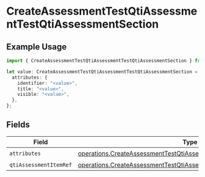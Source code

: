 # CreateAssessmentTestQtiAssessmentTestQtiAssessmentSection

## Example Usage

```typescript
import { CreateAssessmentTestQtiAssessmentTestQtiAssessmentSection } from "qti/models/operations";

let value: CreateAssessmentTestQtiAssessmentTestQtiAssessmentSection = {
  attributes: {
    identifier: "<value>",
    title: "<value>",
    visible: "<value>",
  },
};
```

## Fields

| Field                                                                                                                                                          | Type                                                                                                                                                           | Required                                                                                                                                                       | Description                                                                                                                                                    |
| -------------------------------------------------------------------------------------------------------------------------------------------------------------- | -------------------------------------------------------------------------------------------------------------------------------------------------------------- | -------------------------------------------------------------------------------------------------------------------------------------------------------------- | -------------------------------------------------------------------------------------------------------------------------------------------------------------- |
| `attributes`                                                                                                                                                   | [operations.CreateAssessmentTestQtiAssessmentSectionAttributes](../../models/operations/createassessmenttestqtiassessmentsectionattributes.md)                 | :heavy_check_mark:                                                                                                                                             | N/A                                                                                                                                                            |
| `qtiAssessmentItemRef`                                                                                                                                         | [operations.CreateAssessmentTestQtiAssessmentTestQtiAssessmentItemRef](../../models/operations/createassessmenttestqtiassessmenttestqtiassessmentitemref.md)[] | :heavy_minus_sign:                                                                                                                                             | N/A                                                                                                                                                            |